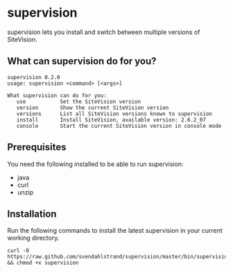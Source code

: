 supervision
===========

supervision lets you install and switch between multiple versions of SiteVision.

What can supervision do for you?
-----------------------

    supervision 0.2.0
    usage: supervision <command> [<args>]

    What supervision can do for you:
       use           Set the SiteVision version
       version       Show the current SiteVision version
       versions      List all SiteVision versions known to supervision
       install       Install SiteVision, available version: 2.6.2_07
       console       Start the current SiteVision version in console mode

Prerequisites
-------------

You need the following installed to be able to run supervision:

* java
* curl
* unzip

Installation
------------

Run the following commands to install the latest supervision in your current working directory.

    curl -O https://raw.github.com/svendahlstrand/supervision/master/bin/supervision && chmod +x supervision
